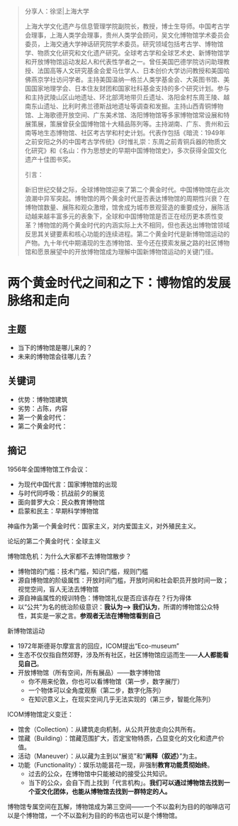 > 分享人：徐坚|上海大学
>
> 上海大学文化遗产与信息管理学院副院长，教授，博士生导师。中国考古学会理事，上海人类学会理事，贵州人类学会顾问，吴文化博物馆学术委员会委员，上海交通大学神话研究院学术委员。研究领域包括考古学、博物馆学、物质文化研究和文化遗产研究。全球考古学和全球艺术史、新博物馆学和开放博物馆运动发起人和代表性学者之一。曾任美国巴德学院访问助理教授、法国高等人文研究基金会爱马仕学人、日本创价大学访问教授和美国哈佛燕京学社访问学者。主持美国温纳—格兰人类学基金会、大英图书馆、美国国家地理学会、日本住友财团和国家社科基金支持的多个研究计划。参与和主持武陵山区山地遗址、环北部湾地带贝丘遗址、洛阳金村东周王陵、越南东山遗址、比利时弗兰德斯战地遗址等调查和发掘。主持山西青铜博物馆、上海歌德开放空间、广东美术馆、洛阳博物馆等多家博物馆常设展和特展策展，策展曾获全国博物馆十大精品陈列等。主持湖南、广东、贵州和云南等地生态博物馆、社区考古学和村史计划。代表作包括《暗流：1949年之前安阳之外的中国考古学传统》《时惟礼崇：东周之前青铜兵器的物质文化研究》和《名山：作为思想史的早期中国博物馆史》，多次获得全国文化遗产十佳图书奖。
>
> 引言：
>
> 新旧世纪交替之际，全球博物馆迎来了第二个黄金时代。中国博物馆在此次浪潮中异军突起。博物馆的两个黄金时代是否表达博物馆的周期性兴衰？在博物馆数量、展陈和观众激增，馆舍成为城市景观营造的重要成分，展陈活动越来越丰富多元的表象下，全球和中国博物馆是否正在经历更本质性变革？博物馆的两个黄金时代的内涵实际上大不相同，但也表达出博物馆领域反思其关键要素和核心功能的连续进程。第二个黄金时代是新博物馆运动的产物。九十年代中期涌现的生态博物馆、至今还在摸索发展之路的社区博物馆和愿景展望中的开放博物馆成为理解中国新博物馆运动的关键门径。

# **两个黄金时代之间和之下：博物馆的发展脉络和走向**

## 主题

- 当下的博物馆是哪儿来的？
- 未来的博物馆会往哪儿去？



## 关键词

- 优势：博物馆建筑
- 劣势：占陈，内容
- 第一个黄金时代：
- 第二个黄金时代：



## 摘记

1956年全国博物馆工作会议：

- 为现代中国代言：国家博物馆的出现
- 与时代同呼吸：抗战前夕的展览
- 面向普罗大众：民众教育博物馆
- 启蒙和民主：早期科学博物馆

神庙作为第一个黄金时代：国家主义，对内爱国主义，对外殖民主义。

论坛的第二个黄金时代：全球主义



博物馆危机：为什么大家都不去博物馆散步？

- 博物馆的门槛：技术门槛，知识门槛，规则门槛
- 源自博物馆的阶级属性：开放时间门槛，开放时间和社会职员开放时间一致；视觉空间，盲人无法去博物馆
- 源自神庙属性的规训特色：博物馆礼仪是否应该存在？行为得体
- 以“公共”为名的统治阶级意识：**我认为—> 我们认为**，所谓的博物馆公众特性，其实是一家之言。**参观者无法在博物馆看到自己**



新博物馆运动

- 1972年斯德哥尔摩宣言的回应，ICOM提出“Eco-museum”
- 生态不仅仅指自然郊野，涉及所有社区，社区博物馆应运而生——**人人都能看见自己**。
- 开放博物馆（所有空间，所有展品）——数字博物馆
  - 你不用来伦敦，你也可以看博物馆（第一步，数字展厅）
  - 一个物体可以全角度观察（第二步，数字化陈列）
  - 在知识意义上，在现实空间几乎无法实现的（第三步，智能化陈列）



ICOM博物馆定义变迁：

- 馆舍（Collection）：从建筑走向机制，从公共开放走向公共所有。
- 馆藏（Building）：馆藏范围扩大，否定宝物特质，凸显变化的文化和遗产价值。
- 活动（Maneuver）：从以藏为主到以“展览”和“**阐释（叙述）**”为主。
- 功能（Functionality）：娱乐功能昙花一现，非强制**教育功能贯彻始终**。
  - 过去的公众，在博物馆中只能被动的接受公共知识。
  - 当下的公众，会自下而上找到「代言机构」。**我们可以通过博物馆去找到一个亚文化团体，也能从博物馆去找到一群特定的人。**



博物馆专属空间在瓦解，博物馆成为第三空间——一个不以盈利为目的的咖啡店可以是个博物馆，一个不以盈利为目的的书店也可以是个博物馆。

